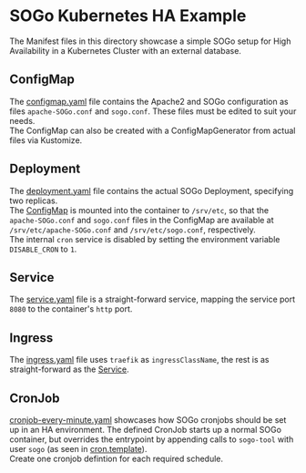 # SOGo Kubernetes HA Example

The Manifest files in this directory showcase a simple SOGo setup for High Availability in a Kubernetes Cluster with an external database.

## ConfigMap
The [configmap.yaml](configmap.yaml) file contains the Apache2 and SOGo configuration as files `apache-SOGo.conf` and `sogo.conf`. These files must be edited to suit your needs.  
The ConfigMap can also be created with a ConfigMapGenerator from actual files via Kustomize.

## Deployment
The [deployment.yaml](deployment.yaml) file contains the actual SOGo Deployment, specifying two replicas.  
The [ConfigMap](#configmap) is mounted into the container to `/srv/etc`, so that the `apache-SOGo.conf` and `sogo.conf` files in the ConfigMap are available at `/srv/etc/apache-SOGo.conf` and `/srv/etc/sogo.conf`, respectively.  
The internal `cron` service is disabled by setting the environment variable `DISABLE_CRON` to `1`.

## Service
The [service.yaml](service.yaml) file is a straight-forward service, mapping the service port `8080` to the container's `http` port.

## Ingress
The [ingress.yaml](ingress.yaml) file uses `traefik` as `ingressClassName`, the rest is as straight-forward as the [Service](#service).

## CronJob
[cronjob-every-minute.yaml](cronjob-every-minute.yaml) showcases how SOGo cronjobs should be set up in an HA environment. The defined CronJob starts up a normal SOGo container, but overrides the entrypoint by appending calls to `sogo-tool` with user `sogo` (as seen in [cron.template](../../template/cron/cron.template)).  
Create one cronjob defintion for each required schedule.
